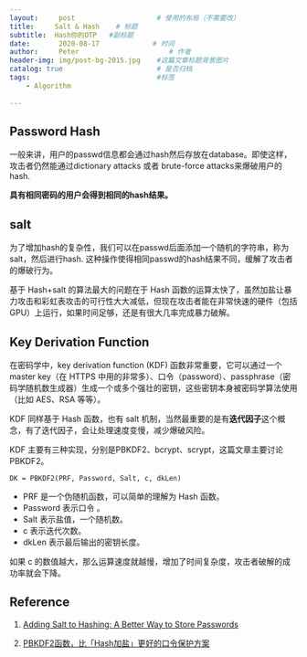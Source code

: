 ```yaml
---
layout:     post                    # 使用的布局（不需要改）
title:     Salt & Hash    # 标题 
subtitle:  Hash你的OTP   #副标题
date:       2020-08-17             # 时间
author:     Peter                      # 作者
header-img: img/post-bg-2015.jpg    #这篇文章标题背景图片
catalog: true                       # 是否归档
tags:                               #标签
    - Algorithm
    
---
```

## Password Hash

一般来讲，用户的passwd信息都会通过hash然后存放在database。即使这样，攻击者仍然能通过dictionary attacks 或者 brute-force attacks来爆破用户的hash.  

**具有相同密码的用户会得到相同的hash结果。**

## salt  

为了增加hash的复杂性，我们可以在passwd后面添加一个随机的字符串，称为salt，然后进行hash. 这种操作使得相同passwd的hash结果不同，缓解了攻击者的爆破行为。  

基于 Hash+salt 的算法最大的问题在于 Hash 函数的运算太快了，虽然加盐让暴力攻击和彩虹表攻击的可行性大大减低，但现在攻击者能在非常快速的硬件（包括 GPU）上运行，如果时间足够，还是有很大几率完成暴力破解。  

## Key Derivation Function

在密码学中，key derivation function (KDF) 函数非常重要，它可以通过一个 master key（在 HTTPS 中用的非常多）、口令（password）、passphrase（密码学随机数生成器）生成一个或多个强壮的密钥，这些密钥本身被密码学算法使用（比如 AES、RSA 等等）。  

KDF 同样基于 Hash 函数，也有 salt 机制，当然最重要的是有**迭代因子**这个概念，有了迭代因子，会让处理速度变慢，减少爆破风险。

KDF 主要有三种实现，分别是PBKDF2、bcrypt、scrypt，这篇文章主要讨论 PBKDF2。  

```
DK = PBKDF2(PRF, Password, Salt, c, dkLen)
```

+ PRF 是一个伪随机函数，可以简单的理解为 Hash 函数。
+ Password 表示口令 。
+ Salt 表示盐值，一个随机数。
+ c 表示迭代次数。
+ dkLen 表示最后输出的密钥长度。


如果 c 的数值越大，那么运算速度就越慢，增加了时间复杂度，攻击者破解的成功率就会下降。





## Reference

1. [Adding Salt to Hashing: A Better Way to Store Passwords](https://auth0.com/blog/adding-salt-to-hashing-a-better-way-to-store-passwords/)

2. [PBKDF2函数，比「Hash加盐」更好的口令保护方案](https://www.jianshu.com/p/92c9ca0979ee)
